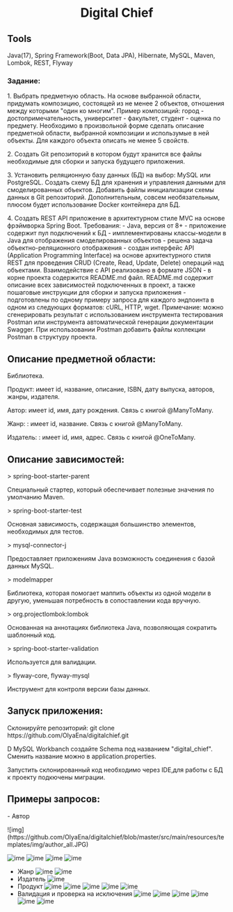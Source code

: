 <h1 align="center">Digital Chief</h1> 
<h2> Tools</h2>
Java(17), Spring Framework(Boot, Data JPA), Hibernate, MySQL, Maven, Lombok, REST, Flyway
<h3> Задание: </h3>
<p>1. Выбрать предметную область. На основе выбранной области, придумать композицию,
состоящей из не менее 2 объектов, отношения между которыми "один ко многим". Пример
композиций: город - достопримечательность, университет - факультет, студент - оценка
по предмету. Необходимо в произвольной форме сделать описание предметной области,
выбранной композиции и использумые в ней объекты. Для каждого объекта описать не
менее 5 свойств.</p>
<p>2. Создать Git репозиторий в котором будут хранится все файлы необходимые для сборки
и запуска будущего приложения.</p>
<p>3. Установить реляционную базу данных (БД) на выбор: MySQL или PostgreSQL. Создать
схему БД для хранения и управления данными для смоделированных объектов. Добавить
файлы инициализации схемы данных в Git репозиторий. Дополнительным, совсем
необязательным, плюсом будет использование Docker контейнера для БД.</p>
<p> 4. Создать REST API приложение в архитектурном стиле MVC на основе фрэймворка
Spring Boot. Требования:
- Java, версия от 8+
- приложение содержит пул подключений к БД
- имплементированы классы-модели в Java для отображения смоделированных
объектов
- решена задача объектно-реляционного отображения
- создан интерфейс API (Application Programming Interface) на основе архитектурного
стиля REST для проведения CRUD (Create, Read, Update, Delete) операций над
объектами. Взаимодействие с API реализовано в формате JSON
- в корне проекта содержится README.md файл. README.md содержит описание всех
зависимостей подключенных в проект, а также пошаговые инструкции для сборки и
запуска приложения
- подготовлены по одному примеру запроса для каждого эндпоинта в одном из
следующих форматов: сURL, HTTP, wget. Примечание: можно сгенерировать результат с
использованием инструмента тестирования Postman или инструмента автоматической
генерации документации Swagger. При использовании Postman добавить файлы
коллекции Postman в структуру проекта.</p>
<h2>Описание предметной области:</h2>
Библиотека.
<p>Продукт: имеет id, название, описание, ISBN, дату выпуска, авторов, жанры, издателя.</p>
<p> Автор: имеет id, имя, дату рождения. Связь с книгой @ManyToMany. </p>
<p> Жанр: : имеет id,  название. Связь с книгой @ManyToMany. </p>
<p> Издатель: : имеет id,  имя, адрес. Связь с книгой @OneToMany. </p>
<h2>Описание зависимостей:</h2>
> spring-boot-starter-parent </p>
Специальный стартер, который обеспечивает полезные значения по умолчанию Maven.</p>
> spring-boot-starter-test </p>
Основная зависимость, содержащая большинство элементов, необходимых для тестов.</p>
> mysql-connector-j</p>
Предоставляет приложениям Java возможность соединения с базой данных MySQL.</p>
> modelmapper</p>
Библиотека, которая помогает маппить объекты из одной модели в другую, уменьшая потребность в сопоставлении кода вручную.</p>
> org.projectlombok:lombok</p>
Основанная на аннотациях библиотека Java, позволяющая сократить шаблонный код.</p>
> spring-boot-starter-validation</p>
Используется для валидации.</p>
> flyway-core, flyway-mysql</p>
Инструмент для контроля версии базы данных.</p>
<h2>Запуск приложения:</h2>
Склонируйте репозиторий: git clone https://github.com/OlyaEna/digitalchief.git </p>
D MySQL Workbanch создайте Schema под названием "digital_chief". Сменить название можно в application.properties. </p>
Запустить склонированный код необходимо через IDE,для работы с БД к проекту подкючены миграции. </p>
<h2>Примеры запросов:</h2>
- Автор </p>
![img](https://github.com/OlyaEna/digitalchief/blob/master/src/main/resources/templates/img/author_all.JPG) </p>

![ime](https://github.com/OlyaEna/digitalchief/blob/master/src/main/resources/templates/img/author_create.JPG)
![ime](https://github.com/OlyaEna/digitalchief/blob/master/src/main/resources/templates/img/author_delete.JPG)
![ime](https://github.com/OlyaEna/digitalchief/blob/master/src/main/resources/templates/img/author_name.JPG)
![ime](https://github.com/OlyaEna/digitalchief/blob/master/src/main/resources/templates/img/author_update.JPG)
- Жанр
![ime](https://github.com/OlyaEna/digitalchief/blob/master/src/main/resources/templates/img/genre_all.JPG)
![ime](https://github.com/OlyaEna/digitalchief/blob/master/src/main/resources/templates/img/genre_create.JPG)
- Издатель
![ime](https://github.com/OlyaEna/digitalchief/blob/master/src/main/resources/templates/img/publisher_all.JPG)
- Продукт
![ime](https://github.com/OlyaEna/digitalchief/blob/master/src/main/resources/templates/img/product_all.JPG)
![ime](https://github.com/OlyaEna/digitalchief/blob/master/src/main/resources/templates/img/product_create.JPG)
![ime](https://github.com/OlyaEna/digitalchief/blob/master/src/main/resources/templates/img/product_delete.JPG)
![ime](https://github.com/OlyaEna/digitalchief/blob/master/src/main/resources/templates/img/product_genre.JPG)
![ime](https://github.com/OlyaEna/digitalchief/blob/master/src/main/resources/templates/img/product_name.JPG)
- Валидация и проверка на исключения
![ime](https://github.com/OlyaEna/digitalchief/blob/master/src/main/resources/templates/img/author_valid.JPG)
![ime](https://github.com/OlyaEna/digitalchief/blob/master/src/main/resources/templates/img/genre_valid.JPG)
![ime](https://github.com/OlyaEna/digitalchief/blob/master/src/main/resources/templates/img/genre_valid2.JPG)
![ime](https://github.com/OlyaEna/digitalchief/blob/master/src/main/resources/templates/img/genre_valid3.JPG)
![ime](https://github.com/OlyaEna/digitalchief/blob/master/src/main/resources/templates/img/product_valid.JPG)
![ime](https://github.com/OlyaEna/digitalchief/blob/master/src/main/resources/templates/img/publisher_valid.JPG)


